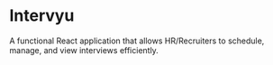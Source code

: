 # Intervyu
A functional React application that allows HR/Recruiters to schedule, manage, and view interviews efficiently.
